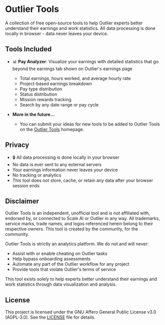 # Outlier Tools

A collection of free open-source tools to help Outlier experts better understand their earnings and work statistics. All data processing is done locally in browser - data never leaves your device.

## Tools Included

- 📊 **Pay Analyzer**: Visualize your earnings with detailed statistics that go beyond the earnings tab shown on Outlier's earnings page
  - Total earnings, hours worked, and average hourly rate
  - Project-based earnings breakdown
  - Pay type distribution
  - Status distribution
  - Mission rewards tracking
  - Search by any date range or pay cycle

- **More in the future...**
  - You can submit your ideas for new tools to be added to Outlier Tools on the [Outlier Tools](https://outlier.tools) homepage.

## Privacy

- 🔒 All data processing is done locally in your browser
- No data is ever sent to any external servers
- Your earnings information never leaves your device
- No tracking or analytics
- This tool does not store, cache, or retain any data after your browser session ends

## Disclaimer

Outlier Tools is an independent, unofficial tool and is not affiliated with, endorsed by, or connected to Scale AI or Outlier in any way. 
All trademarks, service marks, trade names, and logos referenced herein belong to their respective owners.
This tool is created by the community, for the community.

Outlier Tools is strictly an analytics platform. We do not and will never:
- Assist with or enable cheating on Outlier tasks
- Help bypass onboarding assessments
- Automate any part of the Outlier workflow for any project
- Provide tools that violate Outlier's terms of service

This tool exists solely to help experts better understand their earnings and work statistics through data visualization and analysis.

## License

This project is licensed under the GNU Affero General Public License v3.0 (AGPL-3.0). See the [LICENSE](LICENSE) file for details.
